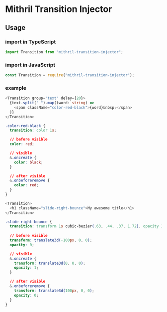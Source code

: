 # Mithril Transition Injector

## Usage

### import in TypeScript
```typescript
import Transition from "mithril-transition-injector";
```
### import in JavaScript
```javascript
const Transition = require("mithril-transition-injector");
```
### example
```typescript
<Transition group="text" delay={20}>
  {text.split(" ").map((word: string) => 
    <span className="color-red-black">{word}&nbsp;</span>
  )}
</Transition>
```
```css 
.color-red-black {
  transition: color 1s;

  // before visible
  color: red;    

  // visible
  &.oncreate {
    color: black; 
  }

  // after visible
  &.onbeforeremove {
    color: red; 
  }
}
```


```typescript
<Transition>
  <h1 className="slide-right-bounce">My awesome title</h1>
</Transition>
```
```css 
.slide-right-bounce {
  transition: transform 1s cubic-bezier(.63, .44, .37, 1.72), opacity 1s;
  
  // before visible
  transform: translate3d(-100px, 0, 0);
  opacity: 0;

  // visible
  &.oncreate {
    transform: translate3d(0, 0, 0);
    opacity: 1;
  }

  // after visible
  &.onbeforeremove {
    transform: translate3d(100px, 0, 0);
    opacity: 0;
  }
}
```